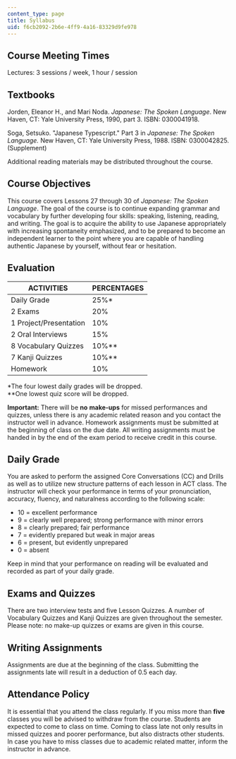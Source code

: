 ```yaml
---
content_type: page
title: Syllabus
uid: f6cb2092-2b6e-4ff9-4a16-83329d9fe978
---
```


Course Meeting Times
--------------------

Lectures: 3 sessions / week, 1 hour / session

Textbooks
---------

Jorden, Eleanor H., and Mari Noda. _Japanese: The Spoken Language_. New Haven, CT: Yale University Press, 1990, part 3. ISBN: 0300041918.

Soga, Setsuko. "Japanese Typescript." Part 3 in _Japanese: The Spoken Language._ New Haven, CT: Yale University Press, 1988. ISBN: 0300042825. (Supplement)

Additional reading materials may be distributed throughout the course.

Course Objectives
-----------------

This course covers Lessons 27 through 30 of _Japanese: The Spoken Language_. The goal of the course is to continue expanding grammar and vocabulary by further developing four skills: speaking, listening, reading, and writing. The goal is to acquire the ability to use Japanese appropriately with increasing spontaneity emphasized, and to be prepared to become an independent learner to the point where you are capable of handling authentic Japanese by yourself, without fear or hesitation.

Evaluation
----------

| ACTIVITIES | PERCENTAGES |
| --- | --- |
| Daily Grade | 25%\* |
| 2 Exams | 20% |
| 1 Project/Presentation | 10% |
| 2 Oral Interviews | 15% |
| 8 Vocabulary Quizzes | 10%\*\* |
| 7 Kanji Quizzes | 10%\*\* |
| Homework | 10% 

\*The four lowest daily grades will be dropped.  
\*\*One lowest quiz score will be dropped.

**Important:** There will be **no** **make-ups** for missed performances and quizzes, unless there is any academic related reason and you contact the instructor well in advance. Homework assignments must be submitted at the beginning of class on the due date. All writing assignments must be handed in by the end of the exam period to receive credit in this course.

Daily Grade
-----------

You are asked to perform the assigned Core Conversations (CC) and Drills as well as to utilize new structure patterns of each lesson in ACT class. The instructor will check your performance in terms of your pronunciation, accuracy, fluency, and naturalness according to the following scale:

*   10 = excellent performance
*   9 = clearly well prepared; strong performance with minor errors
*   8 = clearly prepared; fair performance
*   7 = evidently prepared but weak in major areas
*   6 = present, but evidently unprepared
*   0 = absent

Keep in mind that your performance on reading will be evaluated and recorded as part of your daily grade.

Exams and Quizzes
-----------------

There are two interview tests and five Lesson Quizzes. A number of Vocabulary Quizzes and Kanji Quizzes are given throughout the semester. Please note: no make-up quizzes or exams are given in this course.

Writing Assignments
-------------------

Assignments are due at the beginning of the class. Submitting the assignments late will result in a deduction of 0.5 each day.

Attendance Policy
-----------------

It is essential that you attend the class regularly. If you miss more than **five** classes you will be advised to withdraw from the course. Students are expected to come to class on time. Coming to class late not only results in missed quizzes and poorer performance, but also distracts other students. In case you have to miss classes due to academic related matter, inform the instructor in advance.